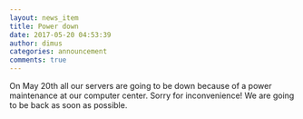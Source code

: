 ```yaml
---
layout: news_item
title: Power down
date: 2017-05-20 04:53:39
author: dimus
categories: announcement
comments: true
---
```


On May 20th all our servers are going to be down because of a power maintenance
at our computer center. Sorry for inconvenience! We are going to be back as soon
as possible.
